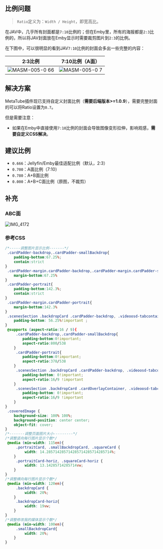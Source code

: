 ## 比例问题

> `Ratio`定义为：`Width / Height`，即宽高比。

在JAV中，几乎所有封面都是`7:10`比例的；但在Emby里，所有的海报都是`2:3`比例的，所以将JAV封面放在Emby显示时需要裁剪图片到`2:3`的比例。

在下图中，可以很明显的看到JAV`7:10`比例的封面会多出一些完整的内容：

| 2:3比例 | 7:10比例（A面） |
| ----- | ----- |
|![MASM-005-0 66](https://user-images.githubusercontent.com/28824352/177555243-64c695c9-16c2-452d-8434-bd9e7b1007c4.jpeg)|![MASM-005-0 7](https://user-images.githubusercontent.com/28824352/177555277-bdcf75d3-6b4e-44bb-9150-06de7a207025.jpeg)|

## 解决方案

MetaTube插件现已支持自定义封面比例（**需要后端版本>=1.0.9**），需要完整封面的可以将Ratio设置为`0.7`。

但是需要注意：

- 如果在Emby中直接使用`7:10`比例的封面会导致图像变形拉伸，影响观感，**需要自定义CSS解决**。

## 建议比例

- `0.666`：Jellyfin/Emby最佳适配比例（默认，2:3）
- `0.700`：A面比例（7:10）
- `0.780`：A+B面比例
- `0.000`：A+B+C面比例（原图，不裁剪）

## 补充

### ABC面

![IMG_4172](https://user-images.githubusercontent.com/28824352/178108242-ac1f9a0a-29a7-42d8-b022-ccec35fc4062.JPG)

### 参考CSS

```css
/*-----调整图片显示比例-------*/
 .cardPadder-backdrop,.cardPadder-smallBackdrop{
    padding-bottom:67.25%;
    contain:strict
}
 .cardPadder-margin.cardPadder-backdrop,.cardPadder-margin.cardPadder-smallBackdrop{
    margin-bottom:67.25%
}
 .cardPadder-portrait{
    padding-bottom:142.3%;
    contain:strict
}
 .cardPadder-margin.cardPadder-portrait{
    margin-bottom:142.3%
}
 .scenesSection .backdropCard .cardPadder-backdrop, .videoosd-tabcontainers .backdropCard .cardPadder-backdrop{
    padding-bottom: 56.25%!important ;
}
 @supports (aspect-ratio:16 / 9){
     .cardPadder-backdrop,.cardPadder-smallBackdrop{
        padding-bottom:0!important;
        aspect-ratio:800/538
    }
     .cardPadder-portrait{
        padding-bottom:0!important;
        aspect-ratio:378/538
    }
     .scenesSection .backdropCard .cardPadder-backdrop, .videoosd-tabcontainers .backdropCard .cardPadder-backdrop{
        padding-bottom: 0!important;
        aspect-ratio:16/9 !important
    }
     .scenesSection .backdropCard .cardOverlayContainer, .videoosd-tabcontainers .backdropCard .cardOverlayContainer{
        padding-bottom: 0!important;
        aspect-ratio:16/9 !important
    }
}
 .coveredImage {
    background-size: 100% 100%;
    background-position: center center;
    object-fit: cover;
}
/*-------调整页面图片大小---------*/
/*调整竖向每行图片显示个数*/
 @media (min-width: 115em){
     .portraitCard, .smallBackdropCard, .squareCard {
         width: 14.285714285714285714285714285714%;
    }
     .portraitCard-horiz, .squareCard-horiz {
         width: 13.14285714285714vw;
    }
}
/*调整横向每行图片显示个数*/
 @media (min-width: 120em){
     .backdropCard {
         width: 20%;
    }
     .backdropCard-horiz{
         width: 19vw;
    }
}
/*调整修改我的媒体显示个数*/
 @media (min-width: 100em){
     .smallBackdropCard{
         width: 20%;
    }
}
```
